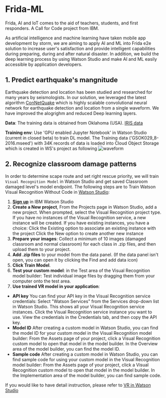 # Frida-ML

Frida, AI and IoT comes to the aid of teachers, students, and first responders. A Call for Code project from IBM.

As artificial intelligence and machine learning have taken mobile app development by storm, we are aiming to apply AI and ML into Frida e2e solution to increase user's satisfaction and provide intelligent capabilities during preparing, during and after natural disaster. In addition, we build the deep learning process by using Watson Studio and make AI and ML easily accessible by application developers. 

## 1. Predict earthquake's mangnitude

Earthquake detection and location has been studied and researched for many years by seismologists. In our solution, we leveraged the latest algorithm [ConNetQuake](http://advances.sciencemag.org/content/4/2/e1700578) which is highly scalable convolutional neural network for earthquake detection and location from a single waveform. We have improved the alogrighm and reduced Deep learning layers. 

**Data**: 
The training data is obtained from Oklahoma (USA). [IRIS data](https://www.iris.edu/hq/)

**Training env**:
Use 'GPU enabled Jupyter Notebook' in Watson Studio (current in closed beta) to train DL model. 
The Training data ('GSOK029_8-2016.mseed') with 34K records of data is loaded into Cloud Object Storage which is created in WS's project as following ![waveform](https://github.com/IBM/Frida/blob/master/docs/images/Waveform.png)

## 2. Recognize classroom damage patterns

In order to determine scape route and set right rescue priority, we will train `Visual Recognition Model` in Watson Studio and get saved Classroom damaged level's model endpoint. 
The following steps are to Train Watson Visual Recognition Without Code in [Watson Studio](https://www.ibm.com/ca-en/marketplace/watson-studio):
1. [**Sign up**](https://dataplatform.cloud.ibm.com/registration/stepone?context=wdp&apps=all) in IBM Watson Studio
2. **Create a New project**, From the Projects page in Watson Studio, add a new project.
When prompted, select the Visual Recognition project type.
If you have no instances of the Visual Recognition service, a new instance will be created. If you have existing instances, you have a choice:
Click the Existing option to associate an existing instance with the project
Click the New option to create another new instance
3. **Prepare your images**: Collect a minimum of 10 images (damaged classroom and normal classroom) for each class in .zip files, and then upload them to your project.
4. **Add .zip files** to your model from the data panel. (If the data panel isn't open, you can open it by clicking the Find and add data icon)
5. **Click Train Model**.
6. **Test your custom model**: in the Test area of the Visual Recognition model builder:
Test individual image files by dragging them from your computer onto the test area.
7. **Use trained VR model in your application**:
 -  **API key**
You can find your API key in the Visual Recognition service credentials:
Select "Watson Services" from the Services drop-down list in Watson Studio. This shows all your Visual Recognition service instances.
Click the Visual Recognition service instance you want to use.
View the credentials in the Credentials tab, and then copy the API key.
 -  **Model ID**
After creating a custom model in Watson Studio, you can find the model ID for your custom model in the Visual Recognition model builder:
From the Assets page of your project, click a Visual Recognition custom model to open that model in the model builder. In the Overview area of the model builder, you can find the model ID.
-  **Sample code**
After creating a custom model in Watson Studio, you can find sample code for using your custom model in the Visual Recognition model builder:
From the Assets page of your project, click a Visual Recognition custom model to open that model in the model builder. In the Implementation area of the model builder, you can find sample code.

If you would like to have detail instruction, please refer to [VR in Watson Studio ](https://www.ibm.com/support/knowledgecenter/DSXDOC/analyze-data/visual-recognition-overview.html)
